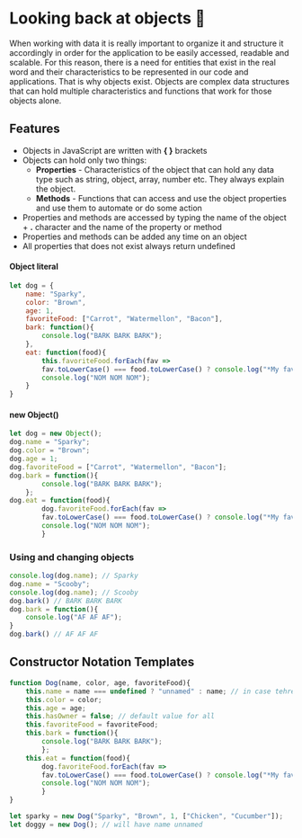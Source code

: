 # Looking back at objects 🌳
When working with data it is really important to organize it and structure it accordingly in order for the application to be easily accessed, readable and scalable. For this reason, there is a need for entities that exist in the real word and their characteristics to be represented in our code and applications. That is why objects exist. Objects are complex data structures that can hold multiple characteristics and functions that work for those objects alone. 
## Features 
* Objects in JavaScript are written with **{ }** brackets
* Objects can hold only two things:
	* **Properties** - Characteristics of the object that can hold any data type such as string, object, array, number etc. They always explain the object. 
	* **Methods** - Functions that can access and use the object properties and use them to automate or do some action
* Properties and methods are accessed by typing the name of the object + **.** character and the name of the property or method
* Properties and methods can be added any time on an object
* All properties that does not exist always return undefined

#### Object literal
```javascript
let dog = {
	name: "Sparky",
	color: "Brown",
	age: 1,
	favoriteFood: ["Carrot", "Watermellon", "Bacon"],
	bark: function(){
		console.log("BARK BARK BARK");
	},
	eat: function(food){
		this.favoriteFood.forEach(fav => 
		fav.toLowerCase() === food.toLowerCase() ? console.log("*My favorite!*") : "");
		console.log("NOM NOM NOM");
	}
}
```
#### new Object()
```js
let dog = new Object();
dog.name = "Sparky";
dog.color = "Brown";
dog.age = 1;
dog.favoriteFood = ["Carrot", "Watermellon", "Bacon"];
dog.bark = function(){
		console.log("BARK BARK BARK");
	};
dog.eat = function(food){
		dog.favoriteFood.forEach(fav => 
		fav.toLowerCase() === food.toLowerCase() ? console.log("*My favorite!*") : "");
		console.log("NOM NOM NOM");
		}
```
### Using and changing objects
```javascript
console.log(dog.name); // Sparky
dog.name = "Scooby";
console.log(dog.name); // Scooby
dog.bark() // BARK BARK BARK
dog.bark = function(){
	console.log("AF AF AF");
}
dog.bark() // AF AF AF
```

## Constructor Notation Templates
```javascript
function Dog(name, color, age, favoriteFood){
	this.name = name === undefined ? "unnamed" : name; // in case tehre is no name
	this.color = color;
	this.age = age;
	this.hasOwner = false; // default value for all
	this.favoriteFood = favoriteFood;
	this.bark = function(){
		console.log("BARK BARK BARK");
		};
	this.eat = function(food){
		dog.favoriteFood.forEach(fav => 
		fav.toLowerCase() === food.toLowerCase() ? console.log("*My favorite!*") : "");
		console.log("NOM NOM NOM");
		}
}

let sparky = new Dog("Sparky", "Brown", 1, ["Chicken", "Cucumber"]);
let doggy = new Dog(); // will have name unnamed
```
